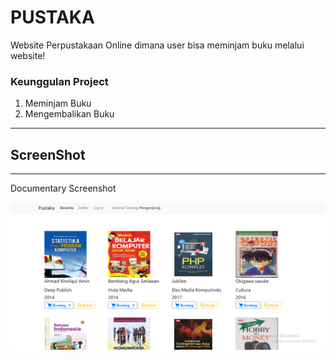 # PUSTAKA

Website Perpustakaan Online dimana user bisa meminjam buku melalui website!

### Keunggulan Project
1. Meminjam Buku
2. Mengembalikan Buku

*******************
## ScreenShot
*******************
Documentary Screenshot

![menu-user](/assets/img/screenshot/menu-user.PNG)
